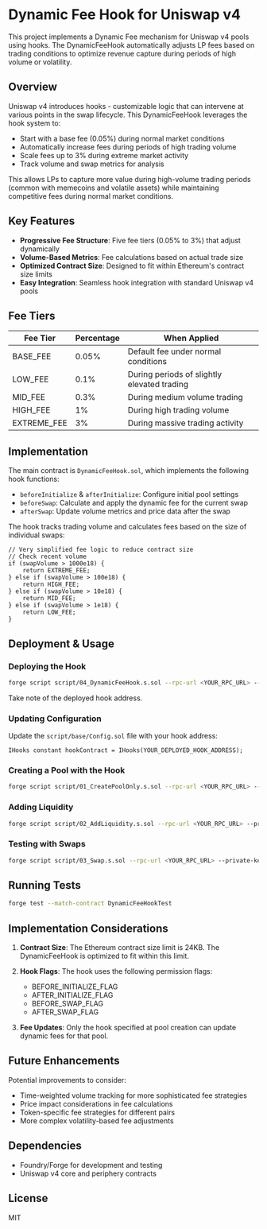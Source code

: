 # Dynamic Fee Hook for Uniswap v4

This project implements a Dynamic Fee mechanism for Uniswap v4 pools using hooks. The DynamicFeeHook automatically adjusts LP fees based on trading conditions to optimize revenue capture during periods of high volume or volatility.

## Overview

Uniswap v4 introduces hooks - customizable logic that can intervene at various points in the swap lifecycle. This DynamicFeeHook leverages the hook system to:

- Start with a base fee (0.05%) during normal market conditions
- Automatically increase fees during periods of high trading volume
- Scale fees up to 3% during extreme market activity
- Track volume and swap metrics for analysis

This allows LPs to capture more value during high-volume trading periods (common with memecoins and volatile assets) while maintaining competitive fees during normal market conditions.

## Key Features

- **Progressive Fee Structure**: Five fee tiers (0.05% to 3%) that adjust dynamically
- **Volume-Based Metrics**: Fee calculations based on actual trade size
- **Optimized Contract Size**: Designed to fit within Ethereum's contract size limits
- **Easy Integration**: Seamless hook integration with standard Uniswap v4 pools

## Fee Tiers

| Fee Tier | Percentage | When Applied |
|----------|------------|--------------|
| BASE_FEE | 0.05% | Default fee under normal conditions |
| LOW_FEE | 0.1% | During periods of slightly elevated trading |
| MID_FEE | 0.3% | During medium volume trading |
| HIGH_FEE | 1% | During high trading volume |
| EXTREME_FEE | 3% | During massive trading activity |

## Implementation

The main contract is `DynamicFeeHook.sol`, which implements the following hook functions:

- `beforeInitialize` & `afterInitialize`: Configure initial pool settings
- `beforeSwap`: Calculate and apply the dynamic fee for the current swap
- `afterSwap`: Update volume metrics and price data after the swap

The hook tracks trading volume and calculates fees based on the size of individual swaps:

```solidity
// Very simplified fee logic to reduce contract size
// Check recent volume
if (swapVolume > 1000e18) {
    return EXTREME_FEE;
} else if (swapVolume > 100e18) {
    return HIGH_FEE;
} else if (swapVolume > 10e18) {
    return MID_FEE;
} else if (swapVolume > 1e18) {
    return LOW_FEE;
}
```

## Deployment & Usage

### Deploying the Hook

```bash
forge script script/04_DynamicFeeHook.s.sol --rpc-url <YOUR_RPC_URL> --private-key <YOUR_KEY> --broadcast
```

Take note of the deployed hook address.

### Updating Configuration

Update the `script/base/Config.sol` file with your hook address:

```solidity
IHooks constant hookContract = IHooks(YOUR_DEPLOYED_HOOK_ADDRESS);
```

### Creating a Pool with the Hook

```bash
forge script script/01_CreatePoolOnly.s.sol --rpc-url <YOUR_RPC_URL> --private-key <YOUR_KEY> --broadcast
```

### Adding Liquidity

```bash
forge script script/02_AddLiquidity.s.sol --rpc-url <YOUR_RPC_URL> --private-key <YOUR_KEY> --broadcast
```

### Testing with Swaps

```bash
forge script script/03_Swap.s.sol --rpc-url <YOUR_RPC_URL> --private-key <YOUR_KEY> --broadcast
```

## Running Tests

```bash
forge test --match-contract DynamicFeeHookTest
```

## Implementation Considerations

1. **Contract Size**: The Ethereum contract size limit is 24KB. The DynamicFeeHook is optimized to fit within this limit.

2. **Hook Flags**: The hook uses the following permission flags:
   - BEFORE_INITIALIZE_FLAG
   - AFTER_INITIALIZE_FLAG
   - BEFORE_SWAP_FLAG
   - AFTER_SWAP_FLAG

3. **Fee Updates**: Only the hook specified at pool creation can update dynamic fees for that pool.

## Future Enhancements

Potential improvements to consider:

- Time-weighted volume tracking for more sophisticated fee strategies
- Price impact considerations in fee calculations
- Token-specific fee strategies for different pairs
- More complex volatility-based fee adjustments

## Dependencies

- Foundry/Forge for development and testing
- Uniswap v4 core and periphery contracts

## License

MIT